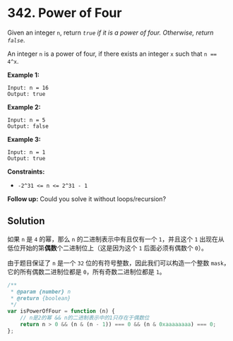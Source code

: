 # 342. Power of Four

Given an integer `n`, return _`true` if it is a power of four. Otherwise, return `false`_.

An integer `n` is a power of four, if there exists an integer `x` such that `n == 4^x`.

**Example 1:**

```
Input: n = 16
Output: true
```

**Example 2:**

```
Input: n = 5
Output: false
```

**Example 3:**

```
Input: n = 1
Output: true
```

**Constraints:**

-   `-2^31 <= n <= 2^31 - 1`

**Follow up:** Could you solve it without loops/recursion?

## Solution

如果 `n` 是 `4` 的幂，那么 `n` 的二进制表示中有且仅有一个 `1`，并且这个 `1` 出现在从低位开始的第**偶数**个二进制位上（这是因为这个 `1` 后面必须有偶数个 `0`）。

由于题目保证了 `n` 是一个 `32` 位的有符号整数，因此我们可以构造一个整数 `mask`，它的所有偶数二进制位都是 `0`，所有奇数二进制位都是 `1`。

```javascript
/**
 * @param {number} n
 * @return {boolean}
 */
var isPowerOfFour = function (n) {
    // n是2的幂 && n的二进制表示中的1只存在于偶数位
    return n > 0 && (n & (n - 1)) === 0 && (n & 0xaaaaaaaa) === 0;
};
```
